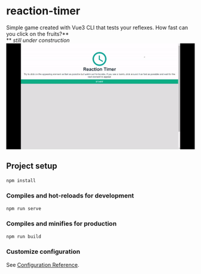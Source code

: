 # reaction-timer
Simple game created with Vue3 CLI that tests your reflexes. How fast can you click on the fruits?**  
** *still under construction*
![Game preview](./src/assets/reaction-timer.gif)

## Project setup
```
npm install
```

### Compiles and hot-reloads for development
```
npm run serve
```

### Compiles and minifies for production
```
npm run build
```

### Customize configuration
See [Configuration Reference](https://cli.vuejs.org/config/).
